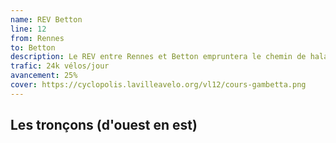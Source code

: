 ```yaml
---
name: REV Betton
line: 12
from: Rennes
to: Betton
description: Le REV entre Rennes et Betton empruntera le chemin de halage de l'Ille, puis la coulée verte et enfin une bidirectionnelle le long de la voie de la Liberté en passant par Maison Blanche.
trafic: 24k vélos/jour
avancement: 25%
cover: https://cyclopolis.lavilleavelo.org/vl12/cours-gambetta.png
---
```


## Les tronçons (d'ouest en est)
